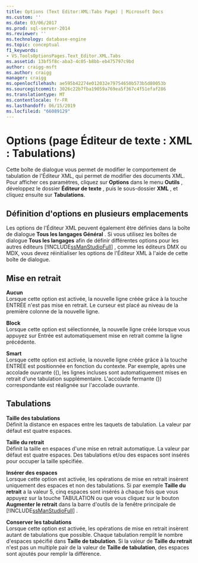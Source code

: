```yaml
---
title: Options (Text Editor:XML:Tabs Page) | Microsoft Docs
ms.custom: ''
ms.date: 03/06/2017
ms.prod: sql-server-2014
ms.reviewer: ''
ms.technology: database-engine
ms.topic: conceptual
f1_keywords:
- VS.ToolsOptionsPages.Text_Editor.XML.Tabs
ms.assetid: 13bf5f8c-aba3-4c05-b8bb-eb475797c9bd
author: craigg-msft
ms.author: craigg
manager: craigg
ms.openlocfilehash: ae595b42274e012032e79754650b573b5d80053b
ms.sourcegitcommit: 3026c22b7fba19059a769ea5f367c4f51efaf286
ms.translationtype: MT
ms.contentlocale: fr-FR
ms.lasthandoff: 06/15/2019
ms.locfileid: "66089129"
---
```

# <a name="options-text-editorxmltabs-page"></a>Options (page Éditeur de texte : XML : Tabulations)
  Cette boîte de dialogue vous permet de modifier le comportement de tabulation de l'Éditeur XML, qui permet de modifier des documents XML. Pour afficher ces paramètres, cliquez sur **Options** dans le menu **Outils** , développez le dossier **Éditeur de texte** , puis le sous-dossier **XML** , et cliquez ensuite sur **Tabulations**.  
  
## <a name="setting-options-in-multiple-locations"></a>Définition d'options en plusieurs emplacements  
 Les options de l'Éditeur XML peuvent également être définies dans la boîte de dialogue **Tous les langages Général** . Si vous utilisez les boîtes de dialogue **Tous les langages** afin de définir différentes options pour les autres éditeurs [!INCLUDE[ssManStudioFull](../includes/ssmanstudiofull-md.md)] , comme les éditeurs DMX ou MDX, vous devez réinitialiser les options de l'Éditeur XML à l'aide de cette boîte de dialogue.  
  
## <a name="indenting"></a>Mise en retrait  
 **Aucun**  
 Lorsque cette option est activée, la nouvelle ligne créée grâce à la touche ENTRÉE n'est pas mise en retrait. Le curseur est placé au niveau de la première colonne de la nouvelle ligne.  
  
 **Block**  
 Lorsque cette option est sélectionnée, la nouvelle ligne créée lorsque vous appuyez sur Entrée est automatiquement mise en retrait comme la ligne précédente.  
  
 **Smart**  
 Lorsque cette option est activée, la nouvelle ligne créée grâce à la touche ENTRÉE est positionnée en fonction du contexte. Par exemple, après une accolade ouvrante ({), les lignes incluses sont automatiquement mises en retrait d'une tabulation supplémentaire. L'accolade fermante (}) correspondante est réalignée sur l'accolade ouvrante.  
  
## <a name="tabs"></a>Tabulations  
 **Taille des tabulations**  
 Définit la distance en espaces entre les taquets de tabulation. La valeur par défaut est quatre espaces.  
  
 **Taille du retrait**  
 Définit la taille en espaces d'une mise en retrait automatique. La valeur par défaut est quatre espaces. Des tabulations et/ou des espaces sont insérés pour occuper la taille spécifiée.  
  
 **Insérer des espaces**  
 Lorsque cette option est activée, les opérations de mise en retrait insèrent uniquement des espaces et non des tabulations. Si par exemple **Taille du retrait** a la valeur 5, cinq espaces sont insérés à chaque fois que vous appuyez sur la touche TABULATION ou que vous cliquez sur le bouton **Augmenter le retrait** dans la barre d'outils de la fenêtre principale de [!INCLUDE[ssManStudioFull](../includes/ssmanstudiofull-md.md)] .  
  
 **Conserver les tabulations**  
 Lorsque cette option est activée, les opérations de mise en retrait insèrent autant de tabulations que possible. Chaque tabulation remplit le nombre d'espaces spécifié dans **Taille de tabulation**. Si la valeur de **Taille du retrait** n'est pas un multiple pair de la valeur de **Taille de tabulation**, des espaces sont ajoutés pour remplir la différence.  
  
  
